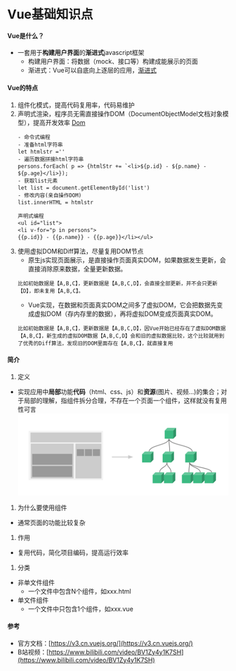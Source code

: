 Vue基础知识点
=============
#### Vue是什么？
- 一套用于**构建用户界面**的**渐进式**javascript框架
	- 构建用户界面：将数据（mock、接口等）构建成能展示的页面
	- 渐进式：Vue可以自底向上逐层的应用，[渐进式](https://v3.cn.vuejs.org/guide/introduction.html#vue-js-%E6%98%AF%E4%BB%80%E4%B9%88)
#### Vue的特点
1. 组件化模式，提高代码复用率，代码易维护
2. 声明式渲染，程序员无需直接操作DOM（DocumentObjectModel文档对象模型），提高开发效率 [Dom](https://www.runoob.com/htmldom/htmldom-tutorial.html)
	```
	- 命令式编程
	- 准备html字符串 
	let htmlstr =''
	- 遍历数据拼接html字符串 
	persons.forEach( p => {htmlStr += `<li>${p.id} - ${p.name} - ${p.age}</li>});
	- 获取list元素
	let list = document.getElementById('list')
	- 修改内容(亲自操作DOM) 
	list.innerHTML = htmlstr
	```
	```
	声明式编程
	<ul id="list">
	<li v-for="p in persons">
	{{p.id}} - {{p.name}} - {{p.age}}</li></ul>
	```
1. 使用虚拟DOM和Diff算法，尽量复用DOM节点
	- 原生js实现页面展示，是直接操作页面真实DOM，如果数据发生更新，会直接消除原来数据，全量更新数据。
	```
	比如初始数据是【A,B,C】，更新数据是【A,B,C,D】，会直接全部更新，并不会只更新【D】，即未复用【A,B,C】。
	```
	- Vue实现，在数据和页面真实DOM之间多了虚拟DOM，它会把数据先变成虚拟DOM（存内存里的数据），再将虚拟DOM变成页面真实DOM。
	```
	比如初始数据是【A,B,C】，更新数据是【A,B,C,D】，因Vue开始已经存在了虚拟DOM数据【A,B,C】，新生成的虚拟DOM数据【A,B,C,D】会和旧的虚拟数据比较，这个比较就用到了优秀的Diff算法，发现旧的DOM里面存在【A,B,C】，就直接复用
	```
#### 简介
1. 定义
- 实现应用中**局部**功能**代码**（html、css、js）和**资源**(图片、视频...)的集合；对于局部的理解，指组件拆分合理，不存在一个页面一个组件，这样就没有复用性可言
![](components.png)
1. 为什么要使用组件
- 通常页面的功能比较复杂
1. 作用
- 复用代码，简化项目编码，提高运行效率
1. 分类
- 非单文件组件
	- 一个文件中包含N个组件，如xxx.html
- 单文件组件
	- 一个文件中只包含1个组件，如xxx.vue
#### 参考
- 官方文档：[https://v3.cn.vuejs.org/](https://v3.cn.vuejs.org/)
- B站视频：[https://www.bilibili.com/video/BV1Zy4y1K7SH](https://www.bilibili.com/video/BV1Zy4y1K7SH)